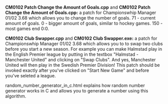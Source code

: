 <strong>CM0102 Patch Change the Amount of Goals.cpp</strong> and <strong>CM0102 Patch Change the Amount of Goals.cpp:</strong> a patch for Championswhip Manager 01/02 3.68 which allows you to change the number of goals. 71 - current amount of goals. 0 - bigger amount of goals, similar to hockey games. 150 - most games end 0:0.

<strong>CM0102 Club Swapper.cpp</strong> and <strong>CM0102 Club Swapper.exe:</strong> a patch for Championswhip Manager 01/02 3.68 which allows you to to swap two clubs before you start a new season. For example you can make Halmstad play in the English Premier league by putting in the textbox "Halmstad - Manchester United" and clicking on "Swap Clubs". And yes, Manchester United will then play in the Swedish Premier Division! This patch should be invoked exactly after you've clicked on "Start New Game" and before you've seleted a league.


random_number_generator_in_c.html explains how random number generator works in C and allows you to generate a number using this algorithm.
